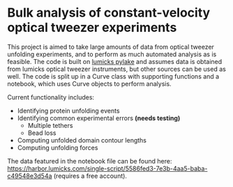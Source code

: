 # Bulk analysis of constant-velocity optical tweezer experiments

This project is aimed to take large amounts of data from optical tweezer unfolding experiments,
and to perform as much automated analysis as is feasible.
The code is built on [lumicks pylake](https://github.com/lumicks/pylake) and assumes data is obtained from lumicks optical tweezer instruments,
but other sources can be used as well. The code is split up in a Curve class with supporting functions
and a notebook, which uses Curve objects to perform analysis.

Current functionality includes:
- Identifying protein unfolding events
- Identifying common experimental errors **(needs testing)**
  - Multiple tethers
  - Bead loss
- Computing unfolded domain contour lengths
- Computing unfolding forces

The data featured in the notebook file can be found here: https://harbor.lumicks.com/single-script/5586fed3-7e3b-4aa5-baba-c49548e3d54a
(requires a free account).

